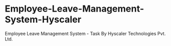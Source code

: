 # Employee-Leave-Management-System-Hyscaler
Employee Leave Management System - Task By Hyscaler Technologies Pvt. Ltd.
